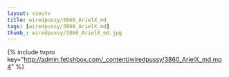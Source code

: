 ```yaml
--- 
layout: sieutv
title: wiredpussy/3860_ArielX_md
tags: [wiredpussy/3860_ArielX_md]
thumb_: wiredpussy/3860_ArielX_md.jpg
---
```

{% include tvpro key="http://admin.fetishbox.com/_content/wiredpussy/3860_ArielX_md.mp4" %} 
